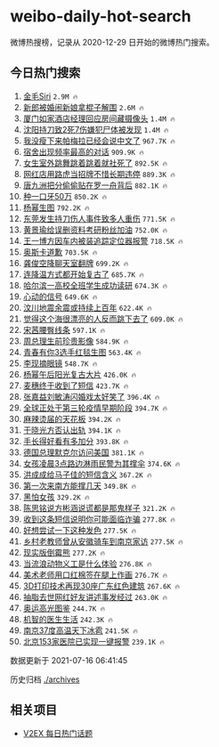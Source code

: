 # weibo-daily-hot-search

微博热搜榜，记录从 2020-12-29 日开始的微博热门搜索。

## 今日热门搜索

<!-- BEGIN -->

1. [金毛Siri](https://s.weibo.com/weibo?q=%23%E9%87%91%E6%AF%9BSiri%23&Refer=top) `2.9M 🔥`
1. [新郎被婚闹新娘拿棍子解围](https://s.weibo.com/weibo?q=%23%E6%96%B0%E9%83%8E%E8%A2%AB%E5%A9%9A%E9%97%B9%E6%96%B0%E5%A8%98%E6%8B%BF%E6%A3%8D%E5%AD%90%E8%A7%A3%E5%9B%B4%23&Refer=top) `2.6M 🔥`
1. [厦门如家酒店经理回应房间藏摄像头](https://s.weibo.com/weibo?q=%23%E5%8E%A6%E9%97%A8%E5%A6%82%E5%AE%B6%E9%85%92%E5%BA%97%E7%BB%8F%E7%90%86%E5%9B%9E%E5%BA%94%E6%88%BF%E9%97%B4%E8%97%8F%E6%91%84%E5%83%8F%E5%A4%B4%23&Refer=top) `1.4M 🔥`
1. [沈阳持刀致2死7伤嫌犯尸体被发现](https://s.weibo.com/weibo?q=%23%E6%B2%88%E9%98%B3%E6%8C%81%E5%88%80%E8%87%B42%E6%AD%BB7%E4%BC%A4%E5%AB%8C%E7%8A%AF%E5%B0%B8%E4%BD%93%E8%A2%AB%E5%8F%91%E7%8E%B0%23&Refer=top) `1.4M 🔥`
1. [我没瘦下来帕梅拉已经会说中文了](https://s.weibo.com/weibo?q=%23%E6%88%91%E6%B2%A1%E7%98%A6%E4%B8%8B%E6%9D%A5%E5%B8%95%E6%A2%85%E6%8B%89%E5%B7%B2%E7%BB%8F%E4%BC%9A%E8%AF%B4%E4%B8%AD%E6%96%87%E4%BA%86%23&Refer=top) `967.7K 🔥`
1. [宿舍出现频率最高的对话](https://s.weibo.com/weibo?q=%23%E5%AE%BF%E8%88%8D%E5%87%BA%E7%8E%B0%E9%A2%91%E7%8E%87%E6%9C%80%E9%AB%98%E7%9A%84%E5%AF%B9%E8%AF%9D%23&Refer=top) `909.9K 🔥`
1. [女生室外跳舞跳着跳着就社死了](https://s.weibo.com/weibo?q=%23%E5%A5%B3%E7%94%9F%E5%AE%A4%E5%A4%96%E8%B7%B3%E8%88%9E%E8%B7%B3%E7%9D%80%E8%B7%B3%E7%9D%80%E5%B0%B1%E7%A4%BE%E6%AD%BB%E4%BA%86%23&Refer=top) `892.5K 🔥`
1. [网红店用路虎当招牌不惜长期违停](https://s.weibo.com/weibo?q=%23%E7%BD%91%E7%BA%A2%E5%BA%97%E7%94%A8%E8%B7%AF%E8%99%8E%E5%BD%93%E6%8B%9B%E7%89%8C%E4%B8%8D%E6%83%9C%E9%95%BF%E6%9C%9F%E8%BF%9D%E5%81%9C%23&Refer=top) `889.3K 🔥`
1. [唐九洲把分偷偷贴在罗一舟背后](https://s.weibo.com/weibo?q=%23%E5%94%90%E4%B9%9D%E6%B4%B2%E6%8A%8A%E5%88%86%E5%81%B7%E5%81%B7%E8%B4%B4%E5%9C%A8%E7%BD%97%E4%B8%80%E8%88%9F%E8%83%8C%E5%90%8E%23&Refer=top) `882.1K 🔥`
1. [种一口牙50万](https://s.weibo.com/weibo?q=%23%E7%A7%8D%E4%B8%80%E5%8F%A3%E7%89%9950%E4%B8%87%23&Refer=top) `850.2K 🔥`
1. [杨幂生图](https://s.weibo.com/weibo?q=%23%E6%9D%A8%E5%B9%82%E7%94%9F%E5%9B%BE%23&Refer=top) `792.2K 🔥`
1. [东莞发生持刀伤人事件致多人重伤](https://s.weibo.com/weibo?q=%E4%B8%9C%E8%8E%9E%E5%8F%91%E7%94%9F%E6%8C%81%E5%88%80%E4%BC%A4%E4%BA%BA%E4%BA%8B%E4%BB%B6%E8%87%B4%E5%A4%9A%E4%BA%BA%E9%87%8D%E4%BC%A4&Refer=top) `771.5K 🔥`
1. [黄景瑜给误删资料考研粉丝加油](https://s.weibo.com/weibo?q=%23%E9%BB%84%E6%99%AF%E7%91%9C%E7%BB%99%E8%AF%AF%E5%88%A0%E8%B5%84%E6%96%99%E8%80%83%E7%A0%94%E7%B2%89%E4%B8%9D%E5%8A%A0%E6%B2%B9%23&Refer=top) `752.0K 🔥`
1. [王一博方因车内被装追踪定位器报警](https://s.weibo.com/weibo?q=%23%E7%8E%8B%E4%B8%80%E5%8D%9A%E6%96%B9%E5%9B%A0%E8%BD%A6%E5%86%85%E8%A2%AB%E8%A3%85%E8%BF%BD%E8%B8%AA%E5%AE%9A%E4%BD%8D%E5%99%A8%E6%8A%A5%E8%AD%A6%23&Refer=top) `718.5K 🔥`
1. [奥斯卡道歉](https://s.weibo.com/weibo?q=%23%E5%A5%A5%E6%96%AF%E5%8D%A1%E9%81%93%E6%AD%89%23&Refer=top) `703.5K 🔥`
1. [龚俊空降聊天室翻牌](https://s.weibo.com/weibo?q=%23%E9%BE%9A%E4%BF%8A%E7%A9%BA%E9%99%8D%E8%81%8A%E5%A4%A9%E5%AE%A4%E7%BF%BB%E7%89%8C%23&Refer=top) `699.2K 🔥`
1. [连降温方式都开始复古了](https://s.weibo.com/weibo?q=%23%E8%BF%9E%E9%99%8D%E6%B8%A9%E6%96%B9%E5%BC%8F%E9%83%BD%E5%BC%80%E5%A7%8B%E5%A4%8D%E5%8F%A4%E4%BA%86%23&Refer=top) `685.7K 🔥`
1. [哈尔滨一高校全班学生成功读研](https://s.weibo.com/weibo?q=%23%E5%93%88%E5%B0%94%E6%BB%A8%E4%B8%80%E9%AB%98%E6%A0%A1%E5%85%A8%E7%8F%AD%E5%AD%A6%E7%94%9F%E6%88%90%E5%8A%9F%E8%AF%BB%E7%A0%94%23&Refer=top) `674.3K 🔥`
1. [心动的信号](https://s.weibo.com/weibo?q=%E5%BF%83%E5%8A%A8%E7%9A%84%E4%BF%A1%E5%8F%B7&Refer=top) `649.6K 🔥`
1. [汶川地震余震或持续上百年](https://s.weibo.com/weibo?q=%23%E6%B1%B6%E5%B7%9D%E5%9C%B0%E9%9C%87%E4%BD%99%E9%9C%87%E6%88%96%E6%8C%81%E7%BB%AD%E4%B8%8A%E7%99%BE%E5%B9%B4%23&Refer=top) `622.4K 🔥`
1. [觉得这个海很漂亮的人反而跳下去了](https://s.weibo.com/weibo?q=%23%E8%A7%89%E5%BE%97%E8%BF%99%E4%B8%AA%E6%B5%B7%E5%BE%88%E6%BC%82%E4%BA%AE%E7%9A%84%E4%BA%BA%E5%8F%8D%E8%80%8C%E8%B7%B3%E4%B8%8B%E5%8E%BB%E4%BA%86%23&Refer=top) `609.0K 🔥`
1. [宋茜腰臀线条](https://s.weibo.com/weibo?q=%23%E5%AE%8B%E8%8C%9C%E8%85%B0%E8%87%80%E7%BA%BF%E6%9D%A1%23&Refer=top) `597.1K 🔥`
1. [周总理生前珍贵影像](https://s.weibo.com/weibo?q=%23%E5%91%A8%E6%80%BB%E7%90%86%E7%94%9F%E5%89%8D%E7%8F%8D%E8%B4%B5%E5%BD%B1%E5%83%8F%23&Refer=top) `584.9K 🔥`
1. [青春有你3选手红毯生图](https://s.weibo.com/weibo?q=%23%E9%9D%92%E6%98%A5%E6%9C%89%E4%BD%A03%E9%80%89%E6%89%8B%E7%BA%A2%E6%AF%AF%E7%94%9F%E5%9B%BE%23&Refer=top) `563.4K 🔥`
1. [李现摘眼镜](https://s.weibo.com/weibo?q=%23%E6%9D%8E%E7%8E%B0%E6%91%98%E7%9C%BC%E9%95%9C%23&Refer=top) `548.7K 🔥`
1. [杨幂午后阳光复古大片](https://s.weibo.com/weibo?q=%23%E6%9D%A8%E5%B9%82%E5%8D%88%E5%90%8E%E9%98%B3%E5%85%89%E5%A4%8D%E5%8F%A4%E5%A4%A7%E7%89%87%23&Refer=top) `426.0K 🔥`
1. [麦穗终于收到了短信](https://s.weibo.com/weibo?q=%23%E9%BA%A6%E7%A9%97%E7%BB%88%E4%BA%8E%E6%94%B6%E5%88%B0%E4%BA%86%E7%9F%AD%E4%BF%A1%23&Refer=top) `423.7K 🔥`
1. [张嘉益刘敏涛闪婚戏太好笑了](https://s.weibo.com/weibo?q=%23%E5%BC%A0%E5%98%89%E7%9B%8A%E5%88%98%E6%95%8F%E6%B6%9B%E9%97%AA%E5%A9%9A%E6%88%8F%E5%A4%AA%E5%A5%BD%E7%AC%91%E4%BA%86%23&Refer=top) `396.4K 🔥`
1. [全球正处于第三轮疫情早期阶段](https://s.weibo.com/weibo?q=%23%E5%85%A8%E7%90%83%E6%AD%A3%E5%A4%84%E4%BA%8E%E7%AC%AC%E4%B8%89%E8%BD%AE%E7%96%AB%E6%83%85%E6%97%A9%E6%9C%9F%E9%98%B6%E6%AE%B5%23&Refer=top) `394.7K 🔥`
1. [麻辣烫届的天花板](https://s.weibo.com/weibo?q=%23%E9%BA%BB%E8%BE%A3%E7%83%AB%E5%B1%8A%E7%9A%84%E5%A4%A9%E8%8A%B1%E6%9D%BF%23&Refer=top) `394.2K 🔥`
1. [于晓光方否认出轨](https://s.weibo.com/weibo?q=%23%E4%BA%8E%E6%99%93%E5%85%89%E6%96%B9%E5%90%A6%E8%AE%A4%E5%87%BA%E8%BD%A8%23&Refer=top) `394.1K 🔥`
1. [手长得好看有多加分](https://s.weibo.com/weibo?q=%23%E6%89%8B%E9%95%BF%E5%BE%97%E5%A5%BD%E7%9C%8B%E6%9C%89%E5%A4%9A%E5%8A%A0%E5%88%86%23&Refer=top) `393.8K 🔥`
1. [德国总理默克尔访问美国](https://s.weibo.com/weibo?q=%E5%BE%B7%E5%9B%BD%E6%80%BB%E7%90%86%E9%BB%98%E5%85%8B%E5%B0%94%E8%AE%BF%E9%97%AE%E7%BE%8E%E5%9B%BD&Refer=top) `381.1K 🔥`
1. [女孩凌晨3点路边淋雨民警为其撑伞](https://s.weibo.com/weibo?q=%23%E5%A5%B3%E5%AD%A9%E5%87%8C%E6%99%A83%E7%82%B9%E8%B7%AF%E8%BE%B9%E6%B7%8B%E9%9B%A8%E6%B0%91%E8%AD%A6%E4%B8%BA%E5%85%B6%E6%92%91%E4%BC%9E%23&Refer=top) `374.6K 🔥`
1. [洪成成给马子佳的短信含义](https://s.weibo.com/weibo?q=%23%E6%B4%AA%E6%88%90%E6%88%90%E7%BB%99%E9%A9%AC%E5%AD%90%E4%BD%B3%E7%9A%84%E7%9F%AD%E4%BF%A1%E5%90%AB%E4%B9%89%23&Refer=top) `367.2K 🔥`
1. [第一次来南方能撑几天](https://s.weibo.com/weibo?q=%23%E7%AC%AC%E4%B8%80%E6%AC%A1%E6%9D%A5%E5%8D%97%E6%96%B9%E8%83%BD%E6%92%91%E5%87%A0%E5%A4%A9%23&Refer=top) `349.8K 🔥`
1. [黑怕女孩](https://s.weibo.com/weibo?q=%E9%BB%91%E6%80%95%E5%A5%B3%E5%AD%A9&Refer=top) `329.2K 🔥`
1. [陈思铭说方彬涵说谎都是那鬼样子](https://s.weibo.com/weibo?q=%23%E9%99%88%E6%80%9D%E9%93%AD%E8%AF%B4%E6%96%B9%E5%BD%AC%E6%B6%B5%E8%AF%B4%E8%B0%8E%E9%83%BD%E6%98%AF%E9%82%A3%E9%AC%BC%E6%A0%B7%E5%AD%90%23&Refer=top) `321.2K 🔥`
1. [收到这条短信说明你可能面临诈骗](https://s.weibo.com/weibo?q=%23%E6%94%B6%E5%88%B0%E8%BF%99%E6%9D%A1%E7%9F%AD%E4%BF%A1%E8%AF%B4%E6%98%8E%E4%BD%A0%E5%8F%AF%E8%83%BD%E9%9D%A2%E4%B8%B4%E8%AF%88%E9%AA%97%23&Refer=top) `277.8K 🔥`
1. [好想尝试一下这种发色](https://s.weibo.com/weibo?q=%23%E5%A5%BD%E6%83%B3%E5%B0%9D%E8%AF%95%E4%B8%80%E4%B8%8B%E8%BF%99%E7%A7%8D%E5%8F%91%E8%89%B2%23&Refer=top) `277.5K 🔥`
1. [乡村老教师曾从安徽骑车到南京家访](https://s.weibo.com/weibo?q=%23%E4%B9%A1%E6%9D%91%E8%80%81%E6%95%99%E5%B8%88%E6%9B%BE%E4%BB%8E%E5%AE%89%E5%BE%BD%E9%AA%91%E8%BD%A6%E5%88%B0%E5%8D%97%E4%BA%AC%E5%AE%B6%E8%AE%BF%23&Refer=top) `277.5K 🔥`
1. [现实版倒霉熊](https://s.weibo.com/weibo?q=%23%E7%8E%B0%E5%AE%9E%E7%89%88%E5%80%92%E9%9C%89%E7%86%8A%23&Refer=top) `277.2K 🔥`
1. [当流浪动物义工是什么体验](https://s.weibo.com/weibo?q=%23%E5%BD%93%E6%B5%81%E6%B5%AA%E5%8A%A8%E7%89%A9%E4%B9%89%E5%B7%A5%E6%98%AF%E4%BB%80%E4%B9%88%E4%BD%93%E9%AA%8C%23&Refer=top) `276.8K 🔥`
1. [美术老师用口红棉签在腿上作画](https://s.weibo.com/weibo?q=%23%E7%BE%8E%E6%9C%AF%E8%80%81%E5%B8%88%E7%94%A8%E5%8F%A3%E7%BA%A2%E6%A3%89%E7%AD%BE%E5%9C%A8%E8%85%BF%E4%B8%8A%E4%BD%9C%E7%94%BB%23&Refer=top) `276.7K 🔥`
1. [3D打印技术再现30座广东红色建筑](https://s.weibo.com/weibo?q=%233D%E6%89%93%E5%8D%B0%E6%8A%80%E6%9C%AF%E5%86%8D%E7%8E%B030%E5%BA%A7%E5%B9%BF%E4%B8%9C%E7%BA%A2%E8%89%B2%E5%BB%BA%E7%AD%91%23&Refer=top) `267.6K 🔥`
1. [抽脂去世网红好友讲述事发经过](https://s.weibo.com/weibo?q=%23%E6%8A%BD%E8%84%82%E5%8E%BB%E4%B8%96%E7%BD%91%E7%BA%A2%E5%A5%BD%E5%8F%8B%E8%AE%B2%E8%BF%B0%E4%BA%8B%E5%8F%91%E7%BB%8F%E8%BF%87%23&Refer=top) `263.0K 🔥`
1. [奥运高光图鉴](https://s.weibo.com/weibo?q=%23%E5%A5%A5%E8%BF%90%E9%AB%98%E5%85%89%E5%9B%BE%E9%89%B4%23&Refer=top) `244.7K 🔥`
1. [机智的医生生活](https://s.weibo.com/weibo?q=%E6%9C%BA%E6%99%BA%E7%9A%84%E5%8C%BB%E7%94%9F%E7%94%9F%E6%B4%BB&Refer=top) `242.3K 🔥`
1. [南京37度高温天下冰雹](https://s.weibo.com/weibo?q=%23%E5%8D%97%E4%BA%AC37%E5%BA%A6%E9%AB%98%E6%B8%A9%E5%A4%A9%E4%B8%8B%E5%86%B0%E9%9B%B9%23&Refer=top) `241.5K 🔥`
1. [北京153家医院已实现一键报警](https://s.weibo.com/weibo?q=%23%E5%8C%97%E4%BA%AC153%E5%AE%B6%E5%8C%BB%E9%99%A2%E5%B7%B2%E5%AE%9E%E7%8E%B0%E4%B8%80%E9%94%AE%E6%8A%A5%E8%AD%A6%23&Refer=top) `239.1K 🔥`

数据更新于 2021-07-16 06:41:45

<!-- END -->

历史归档 [./archives](./archives)

## 相关项目

- [V2EX 每日热门话题](https://github.com/boojack/v2ex-daily-hot-topic)
